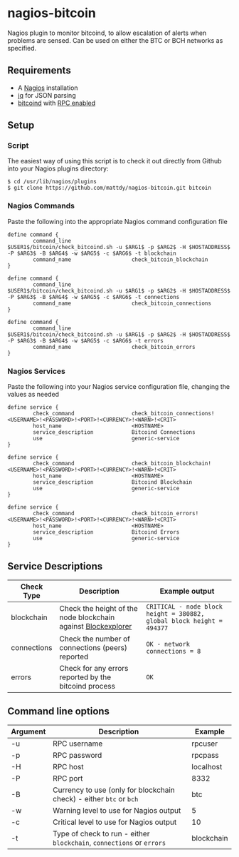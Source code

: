 # nagios-bitcoin
Nagios plugin to monitor bitcoind, to allow escalation of alerts when problems are sensed. Can be used on either the BTC or BCH networks as specified.

## Requirements
- A [Nagios](https://www.nagios.org/) installation
- [jq](https://stedolan.github.io/jq/) for JSON parsing
- [bitcoind](https://en.bitcoin.it/wiki/Bitcoind) with [RPC enabled](https://en.bitcoin.it/wiki/API_reference_(JSON-RPC)) 

## Setup
### Script
The easiest way of using this script is to check it out directly from Github into your Nagios plugins directory:
```
$ cd /usr/lib/nagios/plugins
$ git clone https://github.com/mattdy/nagios-bitcoin.git bitcoin
```

### Nagios Commands
Paste the following into the appropriate Nagios command configuration file
```
define command {
        command_line                   $USER1$/bitcoin/check_bitcoind.sh -u $ARG1$ -p $ARG2$ -H $HOSTADDRESS$ -P $ARG3$ -B $ARG4$ -w $ARG5$ -c $ARG6$ -t blockchain
        command_name                   check_bitcoin_blockchain
}

define command {
        command_line                   $USER1$/bitcoin/check_bitcoind.sh -u $ARG1$ -p $ARG2$ -H $HOSTADDRESS$ -P $ARG3$ -B $ARG4$ -w $ARG5$ -c $ARG6$ -t connections
        command_name                   check_bitcoin_connections
}

define command {
        command_line                   $USER1$/bitcoin/check_bitcoind.sh -u $ARG1$ -p $ARG2$ -H $HOSTADDRESS$ -P $ARG3$ -B $ARG4$ -w $ARG5$ -c $ARG6$ -t errors
        command_name                   check_bitcoin_errors
}
```

### Nagios Services
Paste the following into your Nagios service configuration file, changing the values as needed
```
define service {
        check_command                  check_bitcoin_connections!<USERNAME>!<PASSWORD>!<PORT>!<CURRENCY>!<WARN>!<CRIT>
        host_name                      <HOSTNAME>
        service_description            Bitcoind Connections
        use                            generic-service
}

define service {
        check_command                  check_bitcoin_blockchain!<USERNAME>!<PASSWORD>!<PORT>!<CURRENCY>!<WARN>!<CRIT>
        host_name                      <HOSTNAME>
        service_description            Bitcoind Blockchain
        use                            generic-service
}

define service {
        check_command                  check_bitcoin_errors!<USERNAME>!<PASSWORD>!<PORT>!<CURRENCY>!<WARN>!<CRIT>
        host_name                      <HOSTNAME>
        service_description            Bitcoind Errors
        use                            generic-service
}

```

## Service Descriptions
Check Type | Description | Example output
---------- | ----------- | --------------
blockchain | Check the height of the node blockchain against [Blockexplorer](https://blockexplorer.com) | `CRITICAL - node block height = 380882, global block height = 494377` 
connections | Check the number of connections (peers) reported | `OK - network connections = 8`
errors | Check for any errors reported by the bitcoind process | `OK`

## Command line options
Argument | Description | Example
-------- | ----------- | -------
-u | RPC username | rpcuser
-p | RPC password | rpcpass
-H | RPC host | localhost
-P | RPC port | 8332
-B | Currency to use (only for blockchain check) - either `btc` or `bch` | btc
-w | Warning level to use for Nagios output | 5
-c | Critical level to use for Nagios output | 10
-t | Type of check to run - either `blockchain`, `connections` or `errors` | blockchain


